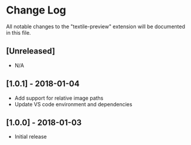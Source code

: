 # Change Log

All notable changes to the "textile-preview" extension will be documented in this file.

## [Unreleased]

- N/A

## [1.0.1] - 2018-01-04

- Add support for relative image paths
- Update VS code environment and dependencies

## [1.0.0] - 2018-01-03

- Initial release

